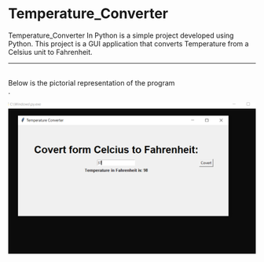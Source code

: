 # Temperature_Converter
Temperature_Converter In Python is a simple project developed using Python. This project is a GUI application that converts Temperature from a Celsius unit to Fahrenheit.

_________________________________________________________________________________________________________________________________________________________________________
</br> Below is the pictorial representation of the program </br>
.

![Pictorial Representation of the program](https://raw.githubusercontent.com/abhayy143/Temperature_Converter/main/assets/abc.png)
